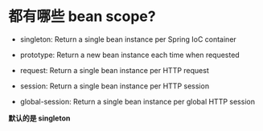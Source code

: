 # 都有哪些 bean scope?

* singleton: Return a single bean instance per Spring IoC container

* prototype:  Return a new bean instance each time when requested

* request: Return a single bean instance per HTTP request

* session: Return a single bean instance per HTTP session

* global-session: Return a single bean instance per global HTTP session

**默认的是 singleton**

